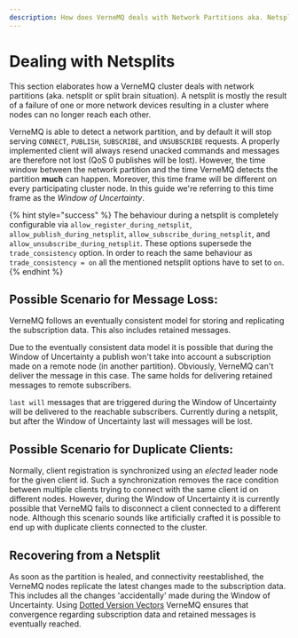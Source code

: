 ```yaml
---
description: How does VerneMQ deals with Network Partitions aka. Netsplits.
---
```


# Dealing with Netsplits

This section elaborates how a VerneMQ cluster deals with network partitions \(aka. netsplit or split brain situation\). A netsplit is mostly the result of a failure of one or more network devices resulting in a cluster where nodes can no longer reach each other.

VerneMQ is able to detect a network partition, and by default it will stop serving `CONNECT`, `PUBLISH`, `SUBSCRIBE`, and `UNSUBSCRIBE` requests. A properly implemented client will always resend unacked commands and messages are therefore not lost \(QoS 0 publishes will be lost\). However, the time window between the network partition and the time VerneMQ detects the partition **much** can happen. Moreover, this time frame will be different on every participating cluster node. In this guide we're referring to this time frame as the _Window of Uncertainty_.

{% hint style="success" %}
The behaviour during a netsplit is completely configurable via `allow_register_during_netsplit`, `allow_publish_during_netsplit`, `allow_subscribe_during_netsplit`, and `allow_unsubscribe_during_netsplit`. These options supersede the `trade_consistency` option. In order to reach the same behaviour as `trade_consistency = on` all the mentioned netsplit options have to set to `on`.
{% endhint %}

## Possible Scenario for Message Loss:

VerneMQ follows an eventually consistent model for storing and replicating the subscription data. This also includes retained messages.

Due to the eventually consistent data model it is possible that during the Window of Uncertainty a publish won't take into account a subscription made on a remote node \(in another partition\). Obviously, VerneMQ can't deliver the message in this case. The same holds for delivering retained messages to remote subscribers.

`last will` messages that are triggered during the Window of Uncertainty will be delivered to the reachable subscribers. Currently during a netsplit, but after the Window of Uncertainty last will messages will be lost.

## Possible Scenario for Duplicate Clients:

Normally, client registration is synchronized using an _elected_ leader node for the given client id. Such a synchronization removes the race condition between multiple clients trying to connect with the same client id on different nodes. However, during the Window of Uncertainty it is currently possible that VerneMQ fails to disconnect a client connected to a different node. Although this scenario sounds like artificially crafted it is possible to end up with duplicate clients connected to the cluster.

## Recovering from a Netsplit

As soon as the partition is healed, and connectivity reestablished, the VerneMQ nodes replicate the latest changes made to the subscription data. This includes all the changes 'accidentally' made during the Window of Uncertainty. Using [Dotted Version Vectors](https://github.com/ricardobcl/Dotted-Version-Vectors) VerneMQ ensures that convergence regarding subscription data and retained messages is eventually reached.

